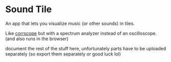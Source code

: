 # Sound Tile
An app that lets you visualize music (or other sounds) in tiles.

Like [corrscope](https://github.com/corrscope/corrscope) but with a spectrum analyzer instead of an oscilloscope. (and also runs in the browser)

document the rest of the stuff here, unfortunately parts have to be uploaded separately (so export them separately or good luck lol)
